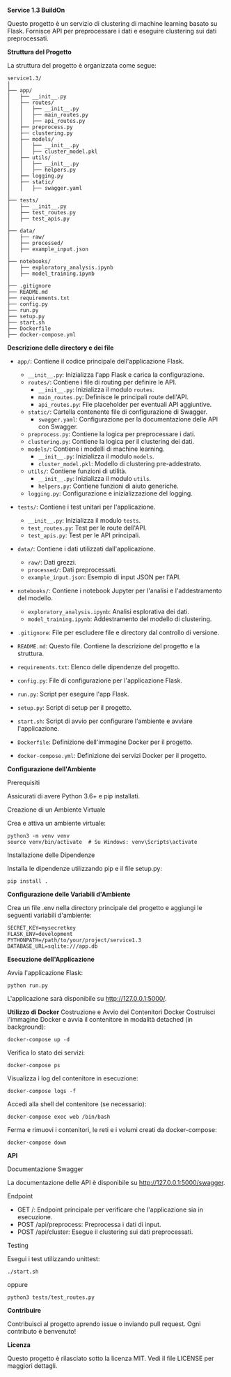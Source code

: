 **Service 1.3 BuildOn**

Questo progetto è un servizio di clustering di machine learning basato su Flask. Fornisce API per preprocessare i dati e eseguire clustering sui dati preprocessati.

**Struttura del Progetto**

La struttura del progetto è organizzata come segue:
```
service1.3/
│
├── app/
│   ├── __init__.py
│   ├── routes/
│   │   ├── __init__.py
│   │   ├── main_routes.py
│   │   ├── api_routes.py
│   ├── preprocess.py
│   ├── clustering.py
│   ├── models/
│   │   ├── __init__.py
│   │   ├── cluster_model.pkl
│   ├── utils/
│   │   ├── __init__.py
│   │   ├── helpers.py
│   ├── logging.py
│   ├── static/
│   │   ├── swagger.yaml
│
├── tests/
│   ├── __init__.py
│   ├── test_routes.py
│   ├── test_apis.py
│
├── data/
│   ├── raw/
│   ├── processed/
│   ├── example_input.json
│
├── notebooks/
│   ├── exploratory_analysis.ipynb
│   ├── model_training.ipynb
│
├── .gitignore
├── README.md
├── requirements.txt
├── config.py
├── run.py
├── setup.py
├── start.sh
├── Dockerfile
├── docker-compose.yml

```


**Descrizione delle directory e dei file**

- `app/`: Contiene il codice principale dell'applicazione Flask.
  - `__init__.py`: Inizializza l'app Flask e carica la configurazione.
  - `routes/`: Contiene i file di routing per definire le API.
    - `__init__.py`: Inizializza il modulo `routes`.
    - `main_routes.py`: Definisce le principali route dell'API.
    - `api_routes.py`: File placeholder per eventuali API aggiuntive.
  - `static/`: Cartella contenente file di configurazione di Swagger.
    - `swagger.yaml`: Configurazione per la documentazione delle API con Swagger.
  - `preprocess.py`: Contiene la logica per preprocessare i dati.
  - `clustering.py`: Contiene la logica per il clustering dei dati.
  - `models/`: Contiene i modelli di machine learning.
    - `__init__.py`: Inizializza il modulo `models`.
    - `cluster_model.pkl`: Modello di clustering pre-addestrato.
  - `utils/`: Contiene funzioni di utilità.
    - `__init__.py`: Inizializza il modulo `utils`.
    - `helpers.py`: Contiene funzioni di aiuto generiche.
  - `logging.py`: Configurazione e inizializzazione del logging.

- `tests/`: Contiene i test unitari per l'applicazione.
  - `__init__.py`: Inizializza il modulo `tests`.
  - `test_routes.py`: Test per le route dell'API.
  - `test_apis.py`: Test per le API principali.

- `data/`: Contiene i dati utilizzati dall'applicazione.
  - `raw/`: Dati grezzi.
  - `processed/`: Dati preprocessati.
  - `example_input.json`: Esempio di input JSON per l'API.

- `notebooks/`: Contiene i notebook Jupyter per l'analisi e l'addestramento del modello.
  - `exploratory_analysis.ipynb`: Analisi esplorativa dei dati.
  - `model_training.ipynb`: Addestramento del modello di clustering.

- `.gitignore`: File per escludere file e directory dal controllo di versione.
- `README.md`: Questo file. Contiene la descrizione del progetto e la struttura.
- `requirements.txt`: Elenco delle dipendenze del progetto.
- `config.py`: File di configurazione per l'applicazione Flask.
- `run.py`: Script per eseguire l'app Flask.
- `setup.py`: Script di setup per il progetto.
- `start.sh`: Script di avvio per configurare l'ambiente e avviare l'applicazione.
- `Dockerfile`: Definizione dell'immagine Docker per il progetto.
- `docker-compose.yml`: Definizione dei servizi Docker per il progetto.

**Configurazione dell'Ambiente**

Prerequisiti

Assicurati di avere Python 3.6+ e pip installati.

Creazione di un Ambiente Virtuale

Crea e attiva un ambiente virtuale:
```
python3 -m venv venv
source venv/bin/activate  # Su Windows: venv\Scripts\activate
```
Installazione delle Dipendenze

Installa le dipendenze utilizzando pip e il file setup.py:
```
pip install .
```
**Configurazione delle Variabili d'Ambiente**

Crea un file .env nella directory principale del progetto e aggiungi le seguenti variabili d'ambiente:

```
SECRET_KEY=mysecretkey
FLASK_ENV=development
PYTHONPATH=/path/to/your/project/service1.3
DATABASE_URL=sqlite:///app.db
```
**Esecuzione dell'Applicazione**

Avvia l'applicazione Flask:
```
python run.py
```
L'applicazione sarà disponibile su http://127.0.0.1:5000/.

**Utilizzo di Docker**
Costruzione e Avvio dei Contenitori Docker
Costruisci l'immagine Docker e avvia il contenitore in modalità detached (in background):

```
docker-compose up -d
```
Verifica lo stato dei servizi:

```
docker-compose ps
```
Visualizza i log del contenitore in esecuzione:

```
docker-compose logs -f
```
Accedi alla shell del contenitore (se necessario):

```
docker-compose exec web /bin/bash
```

Ferma e rimuovi i contenitori, le reti e i volumi creati da docker-compose:

```
docker-compose down
```
**API**

Documentazione Swagger

La documentazione delle API è disponibile su http://127.0.0.1:5000/swagger.

Endpoint

- GET /: Endpoint principale per verificare che l'applicazione sia in esecuzione.
- POST /api/preprocess: Preprocessa i dati di input.
- POST /api/cluster: Esegue il clustering sui dati preprocessati.

Testing

Esegui i test utilizzando unittest:
```
./start.sh

```
oppure
```
python3 tests/test_routes.py

```
**Contribuire**

Contribuisci al progetto aprendo issue o inviando pull request. Ogni contributo è benvenuto!

**Licenza**

Questo progetto è rilasciato sotto la licenza MIT. Vedi il file LICENSE per maggiori dettagli.
